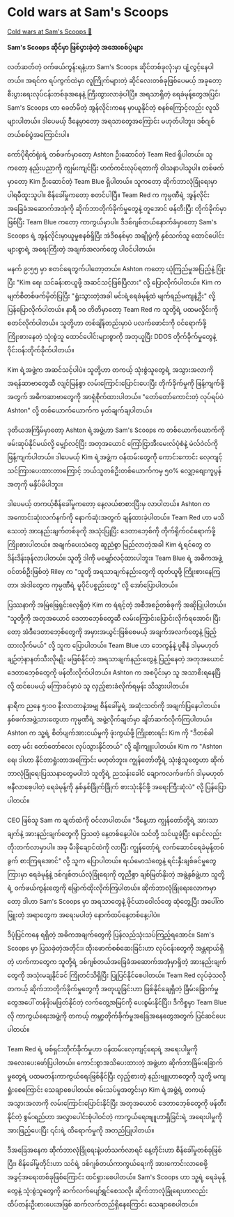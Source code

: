 # Cold wars at Sam's Scoops

[Cold wars at Sam's Scoops 🔗](https://www.coursera.org/learn/cybersecurity-tools-and-technologies/lecture/eHQHq/cold-wars-at-sams-scoops)

**Sam's Scoops ဆိုင်မှာ ဖြစ်ပွားခဲ့တဲ့ အအေးစစ်ပွဲများ**

လတ်ဆတ်တဲ့ ဝက်ဖယ်ကွန်းရနံ့ဟာ Sam's Scoops ဆိုင်တစ်ခုလုံးမှာ ပျံ့လွင့်နေပါတယ်။ အရင်က ရပ်ကွက်ထဲမှာ လူကြိုက်များတဲ့ ဆိုင်လေးတစ်ခုဖြစ်ပေမယ့် အခုတော့ စီးပွားရေးလုပ်ငန်းတစ်ခုအနေနဲ့ ကြီးထွားလာခဲ့ပါပြီ။ အရသာရှိတဲ့ ရေခဲမုန့်တွေအပြင်၊ Sam's Scoops ဟာ ခေတ်မီတဲ့ အွန်လိုင်းကနေ မှာယူနိုင်တဲ့ စနစ်ကြောင့်လည်း လူသိများပါတယ်။ ဒါပေမယ့် ဒီနေ့မှာတော့ အရသာတွေအကြောင်း မဟုတ်ပါဘူး၊ ဒစ်ဂျစ်တယ်စစ်ပွဲအကြောင်းပါ။

ကော်ပိုရိတ်ရုံးရဲ့ တစ်ဖက်မှာတော့ Ashton ဦးဆောင်တဲ့ Team Red ရှိပါတယ်။ သူကတော့ နည်းပညာကို ကျွမ်းကျင်ပြီး ဟက်ကင်းလုပ်ရတာကို ဝါသနာပါသူပါ။ တစ်ဖက်မှာတော့ Kim ဦးဆောင်တဲ့ Team Blue ရှိပါတယ်။ သူကတော့ ဆိုက်ဘာလုံခြုံရေးမှာ ပါရမီထူးသူပါ။ စိန်ခေါ်မှုကတော့ စတင်ပါပြီ။ Team Red က ကုမ္ပဏီရဲ့ အွန်လိုင်းအခြေခံအဆောက်အအုံကို ဆိုက်ဘာတိုက်ခိုက်မှုတွေနဲ့ တူအောင် ဖန်တီးပြီး တိုက်ခိုက်မှာဖြစ်ပြီး Team Blue ကတော့ ကာကွယ်မှာပါ။ ဒီဒစ်ဂျစ်တယ်နောက်ခံမှာတော့ Sam's Scoops ရဲ့ အွန်လိုင်းမှာယူမှုစနစ်ရှိပြီး အဲဒီစနစ်မှာ အချိုပွဲကို နှစ်သက်သူ ထောင်ပေါင်းများစွာရဲ့ အရေးကြီးတဲ့ အချက်အလက်တွေ ပါဝင်ပါတယ်။

မနက် ၉း၅၅ မှာ စတင်ရေတွက်ပါတော့တယ်။ Ashton ကတော့ ယုံကြည်မှုအပြည့်နဲ့ ပြုံးပြီး "Kim ရေ၊ သင်ခန်းစာယူဖို့ အဆင်သင့်ဖြစ်ပြီလား" လို့ ပြောလိုက်ပါတယ်။ Kim က မျက်စိတစ်ဖက်မှိတ်ပြပြီး "ရှုံးသွားတဲ့အခါ မင်းရဲ့ရေခဲမုန့်ထဲ မျက်ရည်မကျနဲ့ဦး" လို့ ပြန်ပြောလိုက်ပါတယ်။ နာရီ ၁၀ တိတိမှာတော့ Team Red က သူတို့ရဲ့ ပထမလှိုင်းကို စတင်လိုက်ပါတယ်။ သူတို့ဟာ တစ်ချိန်တည်းမှာပဲ ပလက်ဖောင်းကို ဝင်ရောက်ဖို့ ကြိုးစားနေတဲ့ သုံးစွဲသူ ထောင်ပေါင်းများစွာကို အတုယူပြီး DDOS တိုက်ခိုက်မှုတွေနဲ့ ဝိုင်းဝန်းတိုက်ခိုက်ပါတယ်။

Kim ရဲ့အဖွဲ့က အဆင်သင့်ပါပဲ။ သူတို့ဟာ တကယ့် သုံးစွဲသူတွေရဲ့ အသွားအလာကို အရန်ဆာဗာတွေဆီ လျင်မြန်စွာ လမ်းကြောင်းပြောင်းပေးပြီး တိုက်ခိုက်မှုကို ဖြန့်ကျက်ဖို့အတွက် အဓိကဆာဗာတွေကို အာရုံစိုက်ထားပါတယ်။ "တော်တော်ကောင်းတဲ့ လုပ်ရပ်ပဲ Ashton" လို့ တစ်ယောက်ယောက်က မှတ်ချက်ချပါတယ်။

ဒုတိယအကြိမ်မှာတော့ Ashton ရဲ့အဖွဲ့ဟာ Sam's Scoops က တစ်ယောက်ယောက်ကို ဖမ်းဆုပ်နိုင်မယ်လို့ မျှော်လင့်ပြီး အတုအယောင် ကြော်ငြာအီးမေးလ်ပုံစံနဲ့ မဲလ်ဝဲလ်ကို ဖြန့်ကျက်ပါတယ်။ ဒါပေမယ့် Kim ရဲ့အဖွဲ့က ဝန်ထမ်းတွေကို ကောင်းကောင်း လေ့ကျင့်သင်ကြားပေးထားတာကြောင့် ဘယ်သူတစ်ဦးတစ်ယောက်ကမှ ၅၀% လျှော့စျေးကူပွန်အတုကို မနှိပ်မိပါဘူး။

ဒါပေမယ့် တကယ့်စိန်ခေါ်မှုကတော့ နေ့လယ်စာစားပြီးမှ လာပါတယ်။ Ashton က အကောင်းဆုံးလက်နက်ကို နောက်ဆုံးအတွက် ချန်ထားခဲ့ပါတယ်။ Team Red ဟာ မသိသေးတဲ့ အားနည်းချက်တစ်ခုကို အသုံးပြုပြီး ဒေတာဘေ့စ်ကို တိုက်ရိုက်ဝင်ရောက်ဖို့ ကြိုးစားပါတယ်။ အချက်ပေးသံတွေ ဆူညံစွာ မြည်လာတဲ့အခါ Kim ရဲ့ရင်တွေ တဒိန်းဒိန်းခုန်လာပါတယ်။ သူတို့ ဒါကို မမျှော်လင့်ထားပါဘူး။ Team Blue ရဲ့ အဓိကအဖွဲ့ဝင်တစ်ဦးဖြစ်တဲ့ Riley က "သူတို့ အရသာချက်နည်းတွေကို ထုတ်ယူဖို့ ကြိုးစားနေကြတာ၊ အဲဒါတွေက ကုမ္ပဏီရဲ့ မူပိုင်ပစ္စည်းတွေ" လို့ အော်ပြောပါတယ်။

ပြဿနာကို အမြဲဖြေရှင်းလေ့ရှိတဲ့ Kim က ရဲရင့်တဲ့ အစီအစဉ်တစ်ခုကို အဆိုပြုပါတယ်။ "သူတို့ကို အတုအယောင် ဒေတာဘေ့စ်တွေဆီ လမ်းကြောင်းပြောင်းလိုက်ရအောင်၊ ပြီးတော့ အဲဒီဒေတာဘေ့စ်တွေကို အမှားအယွင်းဖြစ်စေမယ့် အချက်အလက်တွေနဲ့ ဖြည့်ထားလိုက်မယ်" လို့ သူက ပြောပါတယ်။ Team Blue ဟာ ဘေကွန်နဲ့ ပူစီနံ ဒါမှမဟုတ် ချဉ်တဲ့နာနတ်သီးလိုမျိုး မဖြစ်နိုင်တဲ့ အရသာချက်နည်းတွေနဲ့ ပြည့်နေတဲ့ အတုအယောင် ဒေတာဘေ့စ်တွေကို ဖန်တီးလိုက်ပါတယ်။ Ashton က အစပိုင်းမှာ သူ အသာစီးရနေပြီလို့ ထင်ပေမယ့် မကြာခင်မှာပဲ သူ လှည့်စားခံလိုက်ရမှန်း သိသွားပါတယ်။

နာရီက ညနေ ၅း၀၀ နီးလာတာနဲ့အမျှ စိန်ခေါ်မှုရဲ့ အဆုံးသတ်ကို အချက်ပြနေပါတယ်။ နှစ်ဖက်အဖွဲ့သားတွေဟာ ကုမ္ပဏီရဲ့ အဖွဲ့လိုက်ချတ်မှာ ချိတ်ဆက်လိုက်ကြပါတယ်။ Ashton က သူ့ရဲ့ စိတ်ပျက်အားငယ်မှုကို ဖုံးကွယ်ဖို့ ကြိုးစားရင်း Kim ကို "ဒီတစ်ခါတော့ မင်း တော်တော်လေး လုပ်သွားနိုင်တယ်" လို့ ချီးကျူးပါတယ်။ Kim က "Ashton ရေ၊ ဒါဟာ နိုင်တာရှုံးတာအကြောင်း မဟုတ်ဘူး။ ကျွန်တော်တို့ရဲ့ သုံးစွဲသူတွေဟာ ဆိုက်ဘာလုံခြုံရေးပြဿနာတွေမပါဘဲ သူတို့ရဲ့ ညသန်းခေါင် ချောကလက်ဖက်ဂ် ဒါမှမဟုတ် ဗနီလာစေ့ပါတဲ့ ရေခဲမုန့်ကို နှစ်နှစ်ခြိုက်ခြိုက် စားသုံးနိုင်ဖို့ အရေးကြီးဆုံးပဲ" လို့ ပြန်ပြောပါတယ်။

CEO ဖြစ်သူ Sam က ချတ်ထဲကို ဝင်လာပါတယ်။ "ဒီနေ့ဟာ ကျွန်တော်တို့ရဲ့ အားသာချက်နဲ့ အားနည်းချက်တွေကို ပြသတဲ့ နေ့တစ်နေ့ပါပဲ။ သင်တို့ သင်ယူခဲ့ပြီး နောင်လည်း တိုးတက်လာမှာပါ။ အခု မီးဖိုချောင်ထဲကို လာပြီး ကျွန်တော့်ရဲ့ လက်ဆောင်ရေခဲမုန့်တစ်ခွက် စားကြရအောင်" လို့ သူက ပြောပါတယ်။ ရယ်မောသံတွေနဲ့ ရင်းနှီးချစ်ခင်မှုတွေကြားမှာ ရေခဲမုန့်နဲ့ ဒစ်ဂျစ်တယ်လုံခြုံရေးကို တူညီစွာ ချစ်မြတ်နိုးတဲ့ အဖွဲ့နှစ်ဖွဲ့ဟာ သူတို့ရဲ့ ဝက်ဖယ်ကွန်းတွေကို မြှောက်ထိုးလိုက်ကြပါတယ်။ ဆိုက်ဘာလုံခြုံရေးလောကမှာတော့ ဒါဟာ Sam's Scoops မှာ အရသာတွေနဲ့ ဖိုင်ယာဝေါလ်တွေ ဆုံတွေ့ပြီး အပေါ်ကဖြူးတဲ့ အရာတွေက အရေးမပါတဲ့ နောက်ထပ်နေ့တစ်နေ့ပါပဲ။

ဒီပုံပြင်ကနေ ရရှိတဲ့ အဓိကအချက်တွေကို ပြန်လည်သုံးသပ်ကြည့်ရအောင်။ Sam's Scoops မှာ ပြသခဲ့တဲ့အတိုင်း၊ ထိုးဖောက်စစ်ဆေးခြင်းဟာ လုပ်ငန်းတွေကို အန္တရာယ်ရှိတဲ့ ဟက်ကာတွေက သူတို့ရဲ့ ဒစ်ဂျစ်တယ်အခြေခံအဆောက်အအုံမှာရှိတဲ့ အားနည်းချက်တွေကို အသုံးမချနိုင်ခင် ကြိုတင်သိရှိပြီး ပြုပြင်နိုင်စေပါတယ်။ Team Red လုပ်ခဲ့သလို တကယ့် ဆိုက်ဘာတိုက်ခိုက်မှုတွေကို အတုယူခြင်းဟာ ဖြစ်နိုင်ချေရှိတဲ့ ခြိမ်းခြောက်မှုတွေအပေါ် တန်ဖိုးမဖြတ်နိုင်တဲ့ လက်တွေ့အမြင်ကို ပေးစွမ်းနိုင်ပြီး၊ ဒီကိစ္စမှာ Team Blue လို ကာကွယ်ရေးအဖွဲ့ကို တကယ့် ကမ္ဘာ့တိုက်ခိုက်မှုအခြေအနေတွေအတွက် ပြင်ဆင်ပေးပါတယ်။

Team Red ရဲ့ ဖစ်ရှင်းတိုက်ခိုက်မှုဟာ ဝန်ထမ်းလေ့ကျင့်ရေးရဲ့ အရေးပါမှုကို အလေးပေးဖော်ပြပါတယ်။ ကောင်းစွာအသိပေးထားတဲ့ အဖွဲ့ဟာ ဆိုက်ဘာခြိမ်းခြောက်မှုတွေရဲ့ ပထမတန်းကာကွယ်ရေးဖြစ်နိုင်ပြီး လှည့်စားတဲ့ နည်းဗျူဟာတွေကို သူတို့ မကျရှုံးစေကြောင်း သေချာစေပါတယ်။ စမ်းသပ်မှုအတွင်းမှာ Kim ရဲ့အဖွဲ့ရဲ့ တကယ့်အသွားအလာကို လမ်းကြောင်းပြောင်းနိုင်ပြီး အတုအယောင် ဒေတာဘေ့စ်တွေကို ဖန်တီးနိုင်တဲ့ စွမ်းရည်ဟာ အလွှာပေါင်းစုံပါဝင်တဲ့ ကာကွယ်ရေးဗျူဟာရှိခြင်းရဲ့ အရေးပါမှုကို အားဖြည့်ပေးပြီး ၎င်းရဲ့ ထိရောက်မှုကို အတည်ပြုပါတယ်။

ဒီအခြေအနေက ဆိုက်ဘာလုံခြုံရေးနဲ့ပတ်သက်လာရင် နေ့တိုင်းဟာ စိန်ခေါ်မှုတစ်ခုဖြစ်ပြီး၊ စိန်ခေါ်မှုတိုင်းဟာ သင်ရဲ့ ဒစ်ဂျစ်တယ်ကာကွယ်ရေးကို အားကောင်းလာစေဖို့ အခွင့်အရေးတစ်ခုဖြစ်ကြောင်း ထင်ရှားစေပါတယ်။ Sam's Scoops ဟာ သူ့ရဲ့ ရေခဲမုန့်တွေနဲ့ သုံးစွဲသူတွေကို ဆက်လက်ပျော်ရွှင်စေသလို၊ ဆိုက်ဘာလုံခြုံရေးဟာလည်း ထိပ်တန်းဦးစားပေးအဖြစ် ဆက်လက်တည်ရှိနေကြောင်း သေချာစေပါတယ်။
